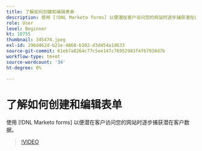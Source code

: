 ```yaml
---
title: 了解如何创建和编辑表单
description: 使用 [!DNL Marketo forms] 以便潜在客户访问您的网站时逐步捕获潜在客户数据。
role: User
level: Beginner
kt: 10755
thumbnail: 345474.jpeg
exl-id: 296d462d-b21e-4868-b102-d3d454a1d633
source-git-commit: 61eb7a8264c77c5ee147c76952983f4f67938d7b
workflow-type: tm+mt
source-wordcount: '34'
ht-degree: 0%

---
```


# 了解如何创建和编辑表单

使用 [!DNL Marketo forms] 以便潜在客户访问您的网站时逐步捕获潜在客户数据。

>[!VIDEO](https://video.tv.adobe.com/v/345474/?quality=12&learn=on)
